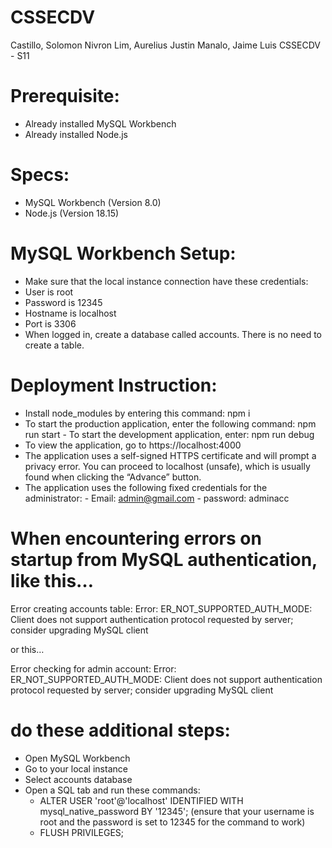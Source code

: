 # CSSECDV
 
Castillo, Solomon Nivron
Lim, Aurelius Justin
Manalo, Jaime Luis
CSSECDV - S11

# Prerequisite:
- Already installed MySQL Workbench
- Already installed Node.js

# Specs:
- MySQL Workbench (Version 8.0)
- Node.js (Version 18.15)

# MySQL Workbench Setup:
- Make sure that the local instance connection have these credentials:
- User is root
- Password is 12345
- Hostname is localhost
- Port is 3306
- When logged in, create a database called accounts. There is no need to create a table. 

# Deployment Instruction:
- Install node_modules by entering this command: npm i
- To start the production application, enter the following command: npm run start
       - To start the development application, enter: npm run debug
- To view the application, go to https://localhost:4000
- The application uses a self-signed HTTPS certificate and will prompt a privacy error.  You can proceed to localhost (unsafe), which is usually found when clicking the “Advance” button.
- The application uses the following fixed credentials for the administrator:
       - Email: admin@gmail.com
       - password: adminacc


# When encountering errors on startup from MySQL authentication, like this…

Error creating accounts table: Error: ER_NOT_SUPPORTED_AUTH_MODE: Client does not support authentication protocol requested by server; consider upgrading MySQL client

or this…

Error checking for admin account: Error: ER_NOT_SUPPORTED_AUTH_MODE: Client does not support authentication protocol requested by server; consider upgrading MySQL client

# do these additional steps:
- Open MySQL Workbench
- Go to your local instance
- Select accounts database
- Open a SQL tab and run these commands:
   - ALTER USER 'root'@'localhost' IDENTIFIED WITH mysql_native_password BY '12345'; (ensure that your username is root and the password is set to 12345 for the command to work)
   - FLUSH PRIVILEGES;
